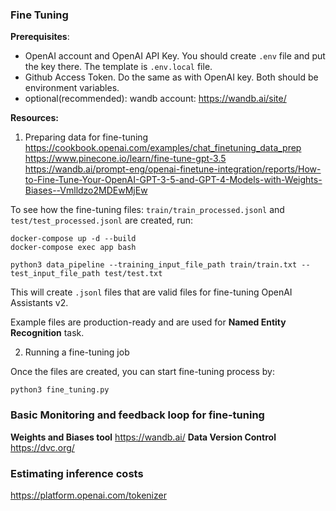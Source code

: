 ### Fine Tuning ###

**Prerequisites**:

 - OpenAI account and OpenAI API Key. You should create `.env` file and put the key there. The template is `.env.local` file. 
 - Github Access Token. Do the same as with OpenAI key. Both should be environment variables.
 - optional(recommended): wandb account: https://wandb.ai/site/


**Resources:**
1. Preparing data for fine-tuning
https://cookbook.openai.com/examples/chat_finetuning_data_prep
https://www.pinecone.io/learn/fine-tune-gpt-3.5
https://wandb.ai/prompt-eng/openai-finetune-integration/reports/How-to-Fine-Tune-Your-OpenAI-GPT-3-5-and-GPT-4-Models-with-Weights-Biases--Vmlldzo2MDEwMjEw

To see how the fine-tuning files: `train/train_processed.jsonl` and `test/test_processed.jsonl` are created, run:

```
docker-compose up -d --build
docker-compose exec app bash

python3 data_pipeline --training_input_file_path train/train.txt --test_input_file_path test/test.txt
```

This will create `.jsonl` files that are valid files for fine-tuning OpenAI Assistants v2.

Example files are production-ready and are used for **Named Entity Recognition** task.

2. Running a fine-tuning job

Once the files are created, you can start fine-tuning process by:

```
python3 fine_tuning.py
```

### Basic Monitoring and feedback loop for fine-tuning

**Weights and Biases tool**
https://wandb.ai/
**Data Version Control**
https://dvc.org/

### Estimating inference costs ###
https://platform.openai.com/tokenizer

